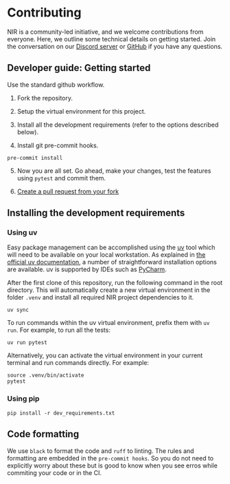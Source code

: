 # Contributing

NIR is a community-led initiative, and we welcome contributions from everyone.
Here, we outline some technical details on getting started.
Join the conversation on our [Discord server](https://discord.gg/JRMRGP9h3c) or [GitHub](https://github.com/neuromorphs/nir) if you have any questions.

## Developer guide: Getting started

Use the standard github workflow.

1. Fork the repository.

2. Setup the virtual environment for this project.

3. Install all the development requirements (refer to the options described below).

4. Install git pre-commit hooks.

```shell
pre-commit install 
```

5. Now you are all set. Go ahead, make your changes, test the features using `pytest` and commit them.

6. [Create a pull request from your fork](https://docs.github.com/en/pull-requests/collaborating-with-pull-requests/proposing-changes-to-your-work-with-pull-requests/creating-a-pull-request-from-a-fork)

## Installing the development requirements

### Using uv

Easy package management can be accomplished using the [uv](https://docs.astral.sh/uv/) tool which will need to be available on
your local workstation. As explained in [the official uv documentation](https://docs.astral.sh/uv/getting-started/installation/),
a number of straightforward installation options are available. uv is supported by IDEs such as [PyCharm](https://www.jetbrains.com/help/pycharm/uv.html).


After the first clone of this repository, run the following command in the root directory. 
This will automatically create
a new virtual environment in the folder `.venv` and install all required NIR project dependencies to it.  

```shell
uv sync
```


To run commands within the uv virtual environment, prefix them with `uv run`. 
For example, to run all the tests:

```shell
uv run pytest
```

Alternatively, you can activate the virtual environment in your current terminal and run commands directly.
For example:
```shell
source .venv/bin/activate
pytest
```

### Using pip 

```shell
pip install -r dev_requirements.txt
```

## Code formatting

We use `black` to format the code and `ruff` to linting.
The rules and formatting are embedded in the `pre-commit hooks`. So you do not need to explicitly worry about these but is good to know when you see erros while commiting your code or in the CI.
